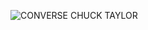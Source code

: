 ![CONVERSE CHUCK TAYLOR](https://user-images.githubusercontent.com/90342783/178936987-5ca11e9c-4359-479f-82fe-bc64c106d1c7.png)
